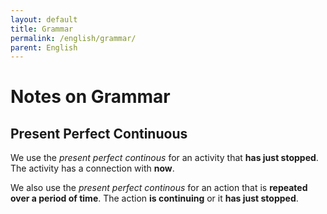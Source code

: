 ```yaml
---
layout: default
title: Grammar
permalink: /english/grammar/
parent: English
---
```


# Notes on Grammar

## Present Perfect Continuous

 We use the *present perfect continous* for an activity that **has
 just stopped**. The activity has a connection with **now**.

 We also use the *present perfect continous* for an action that is
 **repeated over a period of time**. The action **is continuing** or
 it **has just stopped**.
